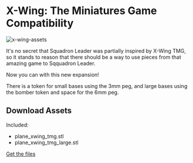 # X-Wing: The Miniatures Game Compatibility

![x-wing-assets](https://raw.githubusercontent.com/Wollivan/SquadronLeader/main/Expansions/X-Wing_Compatibility/x-wing_compatibility.png)

It's no secret that Squadron Leader was partially inspired by X-Wing TMG, so it stands to reason that there should be a way to use pieces from that amazing game to Sqquadron Leader.

Now you can with this new expansion!

There is a token for small bases using the 3mm peg, and large bases using the bomber token and space for the 6mm peg.

## Download Assets

Included:

- plane_xwing_tmg.stl
- plane_xwing_tmg_large.stl

<a href="https://github.com/Wollivan/SquadronLeader/tree/main/Expansions/X-Wing_Compatibility/STLs" class="button">Get the files</a>

